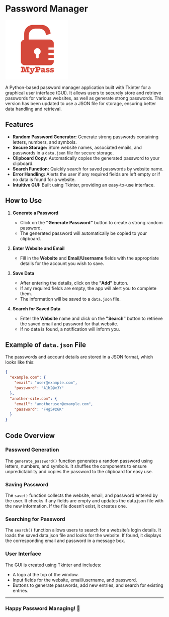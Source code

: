 # Password Manager  
![Password Manager](https://github.com/MogharedWahid/PythonPlayground/blob/main/Intermediate/password_manager/logo.png)

A Python-based password manager application built with Tkinter for a graphical user interface (GUI). It allows users to securely store and retrieve passwords for various websites, as well as generate strong passwords. This version has been updated to use a JSON file for storage, ensuring better data handling and retrieval.

## Features
- **Random Password Generator:** Generate strong passwords containing letters, numbers, and symbols.
- **Secure Storage:** Store website names, associated emails, and passwords in a `data.json` file for secure storage.
- **Clipboard Copy:** Automatically copies the generated password to your clipboard.
- **Search Function:** Quickly search for saved passwords by website name.
- **Error Handling:** Alerts the user if any required fields are left empty or if no data is found for a website.
- **Intuitive GUI:** Built using Tkinter, providing an easy-to-use interface.

## How to Use

1. **Generate a Password**  
   - Click on the **"Generate Password"** button to create a strong random password.  
   - The generated password will automatically be copied to your clipboard.

2. **Enter Website and Email**  
   - Fill in the **Website** and **Email/Username** fields with the appropriate details for the account you wish to save.

3. **Save Data**  
   - After entering the details, click on the **"Add"** button.  
   - If any required fields are empty, the app will alert you to complete them.  
   - The information will be saved to a `data.json` file.

4. **Search for Saved Data**  
   - Enter the **Website** name and click on the **"Search"** button to retrieve the saved email and password for that website.  
   - If no data is found, a notification will inform you.

## Example of `data.json` File
The passwords and account details are stored in a JSON format, which looks like this:
```json
{
  "example.com": {
    "email": "user@example.com",
    "password": "A1b2@x3Y"
  },
  "another-site.com": {
    "email": "anotheruser@example.com",
    "password": "F4g5#z6K"
  }
}
```

## Code Overview
### Password Generation
The `generate_password()` function generates a random password using letters, numbers, and symbols. It shuffles the components to ensure unpredictability and copies the password to the clipboard for easy use.
### Saving Password
The `save()` function collects the website, email, and password entered by the user. It checks if any fields are empty and updates the data.json file with the new information. If the file doesn’t exist, it creates one.
### Searching for Password
The `search()` function allows users to search for a website’s login details. It loads the saved data.json file and looks for the website. If found, it displays the corresponding email and password in a message box.
### User Interface
The GUI is created using Tkinter and includes:
  * A logo at the top of the window.
  * Input fields for the website, email/username, and password.
  * Buttons to generate passwords, add new entries, and search for existing entries.

---

### Happy Password Managing! 🚀

